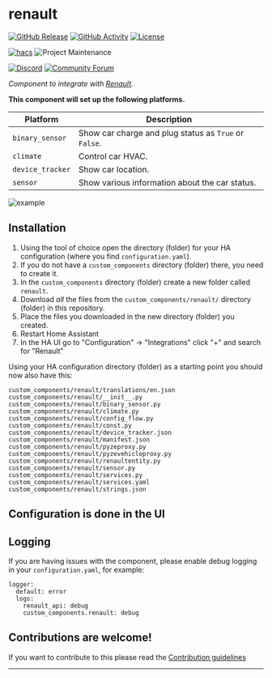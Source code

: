 # renault

[![GitHub Release][releases-shield]][releases]
[![GitHub Activity][commits-shield]][commits]
[![License][license-shield]](LICENSE)

[![hacs][hacsbadge]][hacs]
![Project Maintenance][maintenance-shield]

[![Discord][discord-shield]][discord]
[![Community Forum][forum-shield]][forum]

_Component to integrate with [Renault][renault]._

**This component will set up the following platforms.**

Platform | Description
-- | --
`binary_sensor` | Show car charge and plug status as `True` or `False`.
`climate` | Control car HVAC.
`device_tracker` | Show car location.
`sensor` | Show various information about the car status.

![example][exampleimg]

## Installation

1. Using the tool of choice open the directory (folder) for your HA configuration (where you find `configuration.yaml`).
2. If you do not have a `custom_components` directory (folder) there, you need to create it.
3. In the `custom_components` directory (folder) create a new folder called `renault`.
4. Download _all_ the files from the `custom_components/renault/` directory (folder) in this repository.
5. Place the files you downloaded in the new directory (folder) you created.
6. Restart Home Assistant
7. In the HA UI go to "Configuration" -> "Integrations" click "+" and search for "Renault"

Using your HA configuration directory (folder) as a starting point you should now also have this:

```text
custom_components/renault/translations/en.json
custom_components/renault/__init__.py
custom_components/renault/binary_sensor.py
custom_components/renault/climate.py
custom_components/renault/config_flow.py
custom_components/renault/const.py
custom_components/renault/device_tracker.json
custom_components/renault/manifest.json
custom_components/renault/pyzeproxy.py
custom_components/renault/pyzevehicleproxy.py
custom_components/renault/renaultentity.py
custom_components/renault/sensor.py
custom_components/renault/services.py
custom_components/renault/services.yaml
custom_components/renault/strings.json
```

## Configuration is done in the UI

<!---->

## Logging
If you are having issues with the component, please enable debug logging in your `configuration.yaml`, for example:
```
logger:
  default: error
  logs:
    renault_api: debug
    custom_components.renault: debug
```

## Contributions are welcome!

If you want to contribute to this please read the [Contribution guidelines](CONTRIBUTING.md)

***

[renault]: https://github.com/hacf-fr/hassRenaultZE
[commits-shield]: https://img.shields.io/github/commit-activity/y/hacf-fr/hassRenaultZE.svg?style=for-the-badge
[commits]: https://github.com/hacf-fr/hassRenaultZE/commits/master
[hacs]: https://github.com/custom-components/hacs
[hacsbadge]: https://img.shields.io/badge/HACS-Custom-orange.svg?style=for-the-badge
[discord]: https://discord.gg/Qa5fW2R
[discord-shield]: https://img.shields.io/discord/330944238910963714.svg?style=for-the-badge
[exampleimg]: example.png
[forum-shield]: https://img.shields.io/badge/community-forum-brightgreen.svg?style=for-the-badge
[forum]: https://community.home-assistant.io/
[license-shield]: https://img.shields.io/github/license/hacf-fr/hassRenaultZE.svg?style=for-the-badge
[maintenance-shield]: https://img.shields.io/badge/maintainer-epenet-blue.svg?style=for-the-badge
[releases-shield]: https://img.shields.io/github/release/hacf-fr/hassRenaultZE.svg?style=for-the-badge
[releases]: https://github.com/hacf-fr/hassRenaultZE/releases
